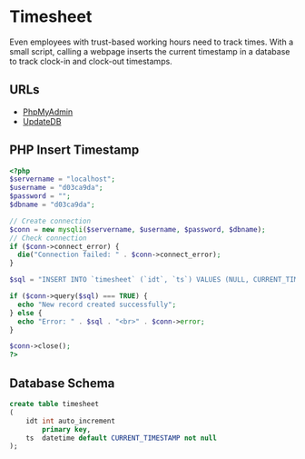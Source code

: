 # Timesheet

Even employees with trust-based working hours need to track times.
With a small script, calling a webpage inserts the current timestamp
in a database to track clock-in and clock-out timestamps.

## URLs

* [PhpMyAdmin](https://w0063a67.kasserver.com/mysqladmin/PMA4/sql.php?db=d03ca9da&table=timesheet&pos=0&server=67100056)
* [UpdateDB](https://timesheet.rottmann.it/e21bbb7f-1f99-46cc-bdac-bb3da8df2c06.php)

## PHP Insert Timestamp

```php
<?php
$servername = "localhost";
$username = "d03ca9da";
$password = "";
$dbname = "d03ca9da";

// Create connection
$conn = new mysqli($servername, $username, $password, $dbname);
// Check connection
if ($conn->connect_error) {
  die("Connection failed: " . $conn->connect_error);
}

$sql = "INSERT INTO `timesheet` (`idt`, `ts`) VALUES (NULL, CURRENT_TIMESTAMP)";

if ($conn->query($sql) === TRUE) {
  echo "New record created successfully";
} else {
  echo "Error: " . $sql . "<br>" . $conn->error;
}

$conn->close();
?> 
```

## Database Schema

```sql
create table timesheet
(
    idt int auto_increment
        primary key,
    ts  datetime default CURRENT_TIMESTAMP not null
);
```

##